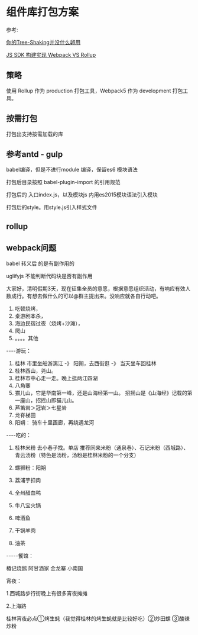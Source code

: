 
# 组件库打包方案

参考:

[你的Tree-Shaking并没什么卵用](https://zhuanlan.zhihu.com/p/32831172)

[JS SDK 构建实现 Webpack VS Rollup](https://juejin.cn/post/6859539849972711437)

## 策略

使用 Rollup 作为 production 打包工具，Webpack5 作为 development 打包工具。

## 按需打包

打包出支持按需加载的库

## 参考antd - gulp

babel编译，但是不进行module 编译，保留es6 模块语法

打包后目录按照 babel-plugin-import 的引用规范

打包后的 入口index.js，以及模块js 内用es2015模块语法引入模块

打包后的style。用style.js引入样式文件

## rollup

## webpack问题

babel 转义后 的是有副作用的

uglifyjs 不能判断代码块是否有副作用

大家好，清明假期3天，现在征集全员的意愿，根据意愿组织活动，有响应有效人数成行。有想去做什么的可以@群主提出来。没响应就各自行动吧。

1. 吃顿烧烤，
2. 桌游剧本杀，
3. 海边民宿过夜（烧烤+沙滩），
4. 爬山
5. 。。。。其他

----游玩：

1. 桂林 市里坐船游漓江 -》 阳朔，去西街逛 -》 当天坐车回桂林
2. 桂林西山，尧山。
3. 桂林市中心走一走。晚上逛两江四湖
4. 八角寨
5. 猫儿山，它是华南第一峰，还是山海经第一山。 招摇山是《山海经》记载的第一座山，招摇山即猫儿山。
6. 芦笛岩＞冠岩＞七星岩
7. 龙脊梯田
8. 阳朔： 骑车十里画廊，再绕遇龙河

----吃的：

1. 桂林米粉  去小巷子找。单店 推荐同来米粉（通泉巷）、石记米粉（西城路）、青云汤粉（特色是汤粉，汤粉是桂林米粉的一个分支）

2. 螺狮粉：阳朔

3. 荔浦芋扣肉

4. 全州醋血鸭

5. 牛八宝火锅

6. 啤酒鱼

7. 干锅羊肉
8. 油茶

-----餐馆：

椿记烧鹅 阿甘酒家 金龙寨 小南国

宵夜：

1.西城路步行街晚上有很多宵夜摊摊

2.上海路

桂林宵夜必点①烤生蚝（我觉得桂林的烤生蚝就是比较好吃）②炒田螺 ③酸辣炒粉
